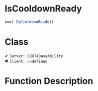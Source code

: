 # IsCooldownReady
```js
bool IsCooldownReady()
```
# Class
✔ `Server: CDOTABaseAbility`  
✖ `Client: undefined`  

# Function Description


